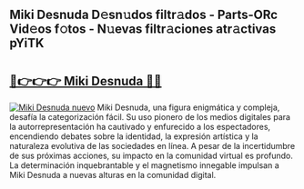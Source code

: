 ## Miki Desnuda D𝚎sn𝚞dos filtr𝚊dos - Parts-ORc Vid𝚎os f𝚘tos - N𝚞evas filtr𝚊ciones atr𝚊ctivas pYiTK

# <h2><a href="http://mb4bf2.tromn.icu/?c=Miki+Desnuda">🔗👉👉👉 Miki Desnuda 🔗🔗</a></h2>

[![Miki Desnuda nuevo](https://i.imgur.com/pEAQMta.gif)](http://mb4bf2.tromn.icu/?c=Miki+Desnuda)
Miki Desnuda, una figura enigmática y compleja, desafía la categorización fácil. Su uso pionero de los medios digitales para la autorrepresentación ha cautivado y enfurecido a los espectadores, encendiendo debates sobre la identidad, la expresión artística y la naturaleza evolutiva de las sociedades en línea. A pesar de la incertidumbre de sus próximas acciones, su impacto en la comunidad virtual es profundo. La determinación inquebrantable y el magnetismo innegable impulsan a Miki Desnuda a nuevas alturas en la comunidad digital.
